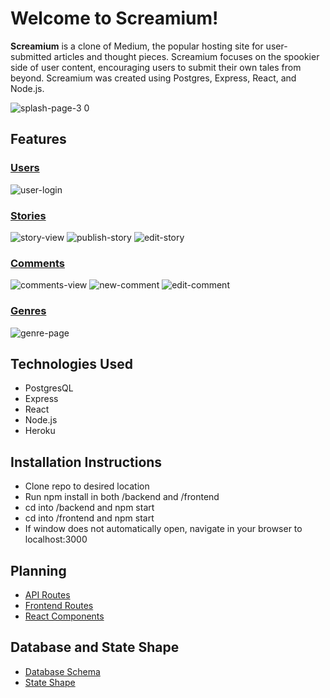 # Welcome to Screamium!

**Screamium** is a clone of Medium, the popular hosting site for user-submitted articles and thought pieces. Screamium focuses on the spookier side of user content, encouraging users to submit their own tales from beyond. Screamium was created using Postgres, Express, React, and Node.js.

![splash-page-3 0](https://user-images.githubusercontent.com/100968885/177126040-5b91d73e-1221-4b1f-9c95-ee4f4ec131c2.png)

## Features
### [Users](https://github.com/angMaidt/Screamium/wiki/Features#1-users)
![user-login](https://user-images.githubusercontent.com/100968885/177102796-454bf291-c3a9-41e3-be01-0c0e0633945a.png)
### [Stories](https://github.com/angMaidt/Screamium/wiki/Features#2-stories)
![story-view](https://user-images.githubusercontent.com/100968885/177103208-cb892499-0222-4585-9bf4-7b8e41e3a8f9.png)
![publish-story](https://user-images.githubusercontent.com/100968885/177103319-d495cc69-7241-42d2-829c-f188b175c719.png)
![edit-story](https://user-images.githubusercontent.com/100968885/177103559-0d6b3ff2-4868-4ce4-9065-c1025f839b48.png)
### [Comments](https://github.com/angMaidt/Screamium/wiki/Features#3-comments)
![comments-view](https://user-images.githubusercontent.com/100968885/177104554-ddbe3578-57b1-4f0c-89b4-cfdd2253a598.png)
![new-comment](https://user-images.githubusercontent.com/100968885/177104035-38cebfa3-95a5-4a24-82b3-6b6f8a7ca4d3.png)
![edit-comment](https://user-images.githubusercontent.com/100968885/177104326-6bea8ec7-fe25-472d-8096-950392de11aa.png)
### [Genres](https://github.com/angMaidt/Screamium/wiki/Features#4-genres)
![genre-page](https://user-images.githubusercontent.com/100968885/177104714-2c172b42-b6c4-403f-8aa8-17aa9ad8b0f3.png)

## Technologies Used
* PostgresQL
* Express
* React
* Node.js
* Heroku

## Installation Instructions
* Clone repo to desired location
* Run npm install in both /backend and /frontend
* cd into /backend and npm start
* cd into /frontend and npm start
* If window does not automatically open, navigate in your browser to localhost:3000

## Planning
* [API Routes](https://github.com/angMaidt/Screamium/wiki/API-Routes)
* [Frontend Routes](https://github.com/angMaidt/Screamium/wiki/Frontend-Routes)
* [React Components](https://github.com/angMaidt/Screamium/wiki/React-Components)

## Database and State Shape
* [Database Schema](https://github.com/angMaidt/Screamium/wiki/Database-Schema)
* [State Shape](https://github.com/angMaidt/Screamium/wiki/State-Shape)
